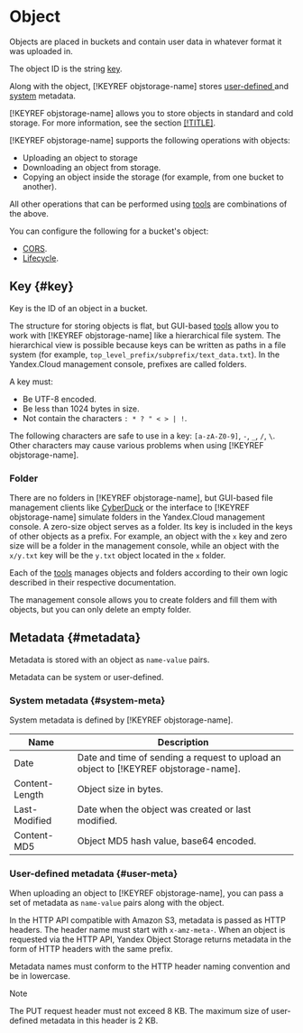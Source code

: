 # Object

Objects are placed in buckets and contain user data in whatever format it was uploaded in.

The object ID is the string [key](#key).

Along with the object, [!KEYREF objstorage-name] stores [user-defined ](#user-meta) and [system](#system-meta) metadata.

[!KEYREF objstorage-name] allows you to store objects in standard and cold storage. For more information, see the section [[!TITLE]](storage-class.md).

[!KEYREF objstorage-name] supports the following operations with objects:

- Uploading an object to storage
- Downloading an object from storage.
- Copying an object inside the storage (for example, from one bucket to another).

All other operations that can be performed using [tools](../instruments/index.md) are combinations of the above.

You can configure the following for a bucket's object:

- [CORS](../cors/index.md).
- [Lifecycle](../lifecycles/index.md).

## Key {#key}

Key is the ID of an object in a bucket.

The structure for storing objects is flat, but GUI-based [tools](../instruments/index.md) allow you to work with [!KEYREF objstorage-name] like a hierarchical file system. The hierarchical view is possible because keys can be written as paths in a file system (for example, `top_level_prefix/subprefix/text_data.txt`). In the Yandex.Cloud management console, prefixes are called folders.

A key must:

- Be UTF-8 encoded.
- Be less than 1024 bytes in size.
- Not contain the characters `: * ? " < > | !`.

The following characters are safe to use in a key: `[a-zA-Z0-9]`, `-`, `_`, `/`, `\`. Other characters may cause various problems when using [!KEYREF objstorage-name].

### Folder

There are no folders in [!KEYREF objstorage-name], but GUI-based file management clients like [CyberDuck](../instruments/cyberduck.md) or the interface to [!KEYREF objstorage-name] simulate folders in the Yandex.Cloud management console. A zero-size object serves as a folder. Its key is included in the keys of other objects as a prefix. For example, an object with the `x` key and zero size will be a folder in the management console, while an object with the `x/y.txt` key will be the `y.txt` object located in the `x` folder.

Each of the [tools](../instruments/index.md) manages objects and folders according to their own logic described in their respective documentation.

The management console allows you to create folders and fill them with objects, but you can only delete an empty folder.

## Metadata {#metadata}

Metadata is stored with an object as `name-value` pairs.

Metadata can be system or user-defined.

### System metadata {#system-meta}

System metadata is defined by [!KEYREF objstorage-name].

| Name | Description |
| ----- | ----- |
| Date | Date and time of sending a request to upload an object to [!KEYREF objstorage-name]. |
| Content-Length | Object size in bytes. |
| Last-Modified | Date when the object was created or last modified. |
| Content-MD5 | Object MD5 hash value, base64 encoded. |

### User-defined metadata {#user-meta}

When uploading an object to [!KEYREF objstorage-name], you can pass a set of metadata as `name-value` pairs along with the object.

In the HTTP API compatible with Amazon S3, metadata is passed as HTTP headers. The header name must start with `x-amz-meta-`. When an object is requested via the HTTP API, Yandex Object Storage returns metadata in the form of HTTP headers with the same prefix.

Metadata names must conform to the HTTP header naming convention and be in lowercase.

> [!NOTE]
>
>The PUT request header must not exceed 8 KB. The maximum size of user-defined metadata in this header is 2 KB.

